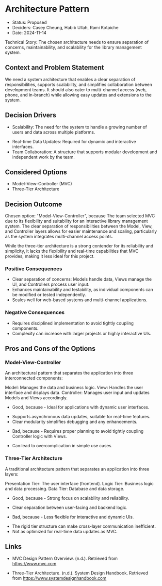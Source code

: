 # Architecture Pattern

* Status: Proposed
* Deciders: Casey Cheung, Habib Ullah, Rami Kotaiche
* Date: 2024-11-14

Technical Story: The chosen architecture needs to ensure separation of concerns, maintainability, and scalability for the library management system.

## Context and Problem Statement

We need a system architecture that enables a clear separation of responsibilities, supports scalability, and simplifies collaboration between development teams. It should also cater to multi-channel access (web, phone, and in-branch) while allowing easy updates and extensions to the system.

## Decision Drivers

* Scalability: The need for the system to handle a growing number of users and data across multiple platforms.
- Real-time Data Updates: Required for dynamic and interactive interfaces.
- Team Collaboration: A structure that supports modular development and independent work by the team.

## Considered Options

* Model-View-Controller (MVC)
* Three-Tier Architecture

## Decision Outcome

Chosen option: "Model-View-Controller", because The team selected MVC due to its flexibility and suitability for an interactive library management system. The clear separation of responsibilities between the Model, View, and Controller layers allows for easier maintenance and scaling, particularly as the system integrates multi-channel access points.

While the three-tier architecture is a strong contender for its reliability and simplicity, it lacks the flexibility and real-time capabilities that MVC provides, making it less ideal for this project.

### Positive Consequences

* Clear separation of concerns: Models handle data, Views manage the UI, and Controllers process user input.
* Enhances maintainability and testability, as individual components can be modified or tested independently.
* Scales well for web-based systems and multi-channel applications.

### Negative Consequences

* Requires disciplined implementation to avoid tightly coupling components.
* Complexity can increase with larger projects or highly interactive UIs.

## Pros and Cons of the Options

### Model-View-Controller

An architectural pattern that separates the application into three interconnected components:

Model: Manages the data and business logic.
View: Handles the user interface and displays data.
Controller: Manages user input and updates Models and Views accordingly.

* Good, because - Ideal for applications with dynamic user interfaces.
- Supports asynchronous data updates, suitable for real-time features.
- Clear modularity simplifies debugging and any enhancements.
* Bad, because - Requires proper planning to avoid tightly coupling Controller logic with Views.
- Can lead to overcomplication in simple use cases.

### Three-Tier Architecture

A traditional architecture pattern that separates an application into three layers:

Presentation Tier: The user interface (frontend).
Logic Tier: Business logic and data processing.
Data Tier: Database and data storage.

* Good, because - Strong focus on scalability and reliability.
- Clear separation between user-facing and backend logic.
* Bad, because - Less flexible for interactive and dynamic UIs.
- The rigid tier structure can make cross-layer communication inefficient.
- Not as optimized for real-time data updates as MVC.

## Links

* MVC Design Pattern Overview. (n.d.). Retrieved from https://www.mvc.com
- Three-Tier Architecture. (n.d.). System Design Handbook. Retrieved from https://www.systemdesignhandbook.com
